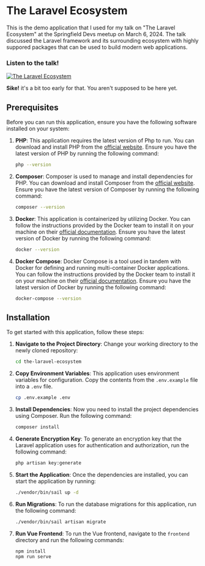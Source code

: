 # The Laravel Ecosystem

This is the demo application that I used for my talk on "The Laravel Ecosystem" at the Springfield Devs meetup on March 6, 2024. The talk discussed the Laravel framework and its surrounding ecosystem with highly suppored packages that can be used to build modern web applications.

### Listen to the talk!

[![The Laravel Ecosystem](https://secure.meetupstatic.com/photos/event/6/2/a/a/600_519265258.webp?w=750)](https://www.youtube.com/watch?v=dQw4w9WgXcQ)

**Sike!** it's a bit too early for that. You aren't supposed to be here yet.

## Prerequisites

Before you can run this application, ensure you have the following software installed on your system:

1. **PHP**: This application requires the latest version of Php to run. You can download and install PHP from the [official website](https://www.php.net/downloads.php). Ensure you have the latest version of PHP by running the following command:

    ```bash
    php --version
    ```

2. **Composer**: Composer is used to manage and install dependencies for PHP. You can download and install Composer from the [official website](https://getcomposer.org/download/). Ensure you have the latest version of Composer by running the following command:

    ```bash
    composer --version
    ```

3. **Docker**: This application is containerized by utilizing Docker. You can follow the instructions provided by the Docker team to install it on your machine on their [official documentation](https://docs.docker.com/get-docker/). Ensure you have the latest version of Docker by running the following command:

    ```bash
    docker --version
    ```

4. **Docker Compose**: Docker Compose is a tool used in tandem with Docker for defining and running multi-container Docker applications. You can follow the instructions provided by the Docker team to install it on your machine on their [official documentation](https://docs.docker.com/compose/install/). Ensure you have the latest version of Docker by running the following command:

    ```bash
    docker-compose --version
    ```

## Installation

To get started with this application, follow these steps:

1. **Navigate to the Project Directory**: Change your working directory to the newly cloned repository:

    ```bash
    cd the-laravel-ecosystem
    ```

2. **Copy Environment Variables**: This application uses environment variables for configuration. Copy the contents from the `.env.example` file into a `.env` file.

    ```bash
    cp .env.example .env
    ```

3. **Install Dependencies**: Now you need to install the project dependencies using Composer. Run the following command:

    ```bash
    composer install
    ```

4. **Generate Encryption Key**: To generate an encryption key that the Laravel application uses for authentication and authorization, run the following command:

    ```bash
    php artisan key:generate
    ```

5. **Start the Application**: Once the dependencies are installed, you can start the application by running:

    ```bash
    ./vendor/bin/sail up -d
    ```

6. **Run Migrations**: To run the database migrations for this application, run the following command:

    ```bash
    ./vendor/bin/sail artisan migrate
    ```
   
7. **Run Vue Frontend**: To run the Vue frontend, navigate to the `frontend` directory and run the following commands:

    ```bash
    npm install
    npm run serve
    ```
